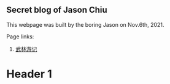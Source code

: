 ## Secret blog of Jason Chiu

This webpage was built by the boring Jason on Nov.6th, 2021.

Page links:

1. [武林游记](/武林游记.md)
# Header 1
